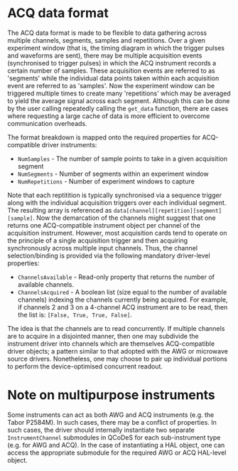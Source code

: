 
# ACQ data format

The ACQ data format is made to be flexible to data gathering across multiple channels, segments, samples and repetitions. Over a given experiment window (that is, the timing diagram in which the trigger pulses and waveforms are sent), there may be multiple acquisition events (synchronised to trigger pulses) in which the ACQ instrument records a certain number of samples. These acquisition events are referred to as 'segments' while the individual data points taken within each acquisition event are referred to as 'samples'. Now the experiment window can be triggered multiple times to create many 'repetitions' which may be averaged to yield the average signal across each segment. Although this can be done by the user calling repeatedly calling the `get_data` function, there are cases where requesting a large cache of data is more efficient to overcome communication overheads.

The format breakdown is mapped onto the required properties for ACQ-compatible driver instruments:

- `NumSamples` - The number of sample points to take in a given acquisition segment
- `NumSegments` - Number of segments within an experiment window
- `NumRepetitions` - Number of experiment windows to capture

Note that each reptitition is typically synchronised via a sequence trigger along with the individual acquisition triggers over each individual segment. The resulting array is referenced as `data[channel][repetition][segment][sample]`. Now the demarcation of the channels might suggest that one returns one ACQ-compatible instrument object per channel of the acquisition instrument. However, most acquisition cards tend to operate on the principle of a single acquisition trigger and then acquiring synchronously across multiple input channels. Thus, the channel selection/binding is provided via the following mandatory driver-level properties:

- `ChannelsAvailable` - Read-only property that returns the number of available channels.
- `ChannelsAcquired`  - A boolean list (size equal to the number of available channels) indexing the channels currently being acquired. For example, if channels 2 and 3 on a 4-channel ACQ instrument are to be read, then the list is: `[False, True, True, False]`.

The idea is that the channels are to read concurrently. If multiple channels are to acquire in a disjointed manner, then one may subdivide the instrument driver into channels which are themselves ACQ-compatible driver objects; a pattern similar to that adopted with the AWG or microwave source drivers. Nonetheless, one may choose to pair up individual portions to perform the device-optimised concurrent readout.

# Note on multipurpose instruments

Some instruments can act as both AWG and ACQ instruments (e.g. the Tabor P2584M). In such cases, there may be a conflict of properties. In such cases, the driver should internally instantiate two separate `InstrumentChannel` submodules in QCoDeS for each sub-instrument type (e.g. for AWG and ACQ). In the case of instantiating a HAL object, one can access the appropriate submodule for the required AWG or ACQ HAL-level object.

